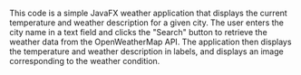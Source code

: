 This code is a simple JavaFX weather application that displays the current temperature and weather description for a given city. The user enters the city name in a text field and clicks the "Search" button to retrieve the weather data from the OpenWeatherMap API. The application then displays the temperature and weather description in labels, and displays an image corresponding to the weather condition.
